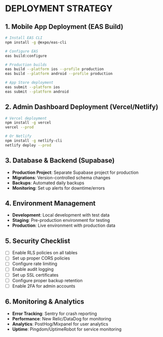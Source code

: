 # DEPLOYMENT STRATEGY

## 1. Mobile App Deployment (EAS Build)
```bash
# Install EAS CLI
npm install -g @expo/eas-cli

# Configure EAS
eas build:configure

# Production builds
eas build --platform ios --profile production
eas build --platform android --profile production

# App Store deployment
eas submit --platform ios
eas submit --platform android
```

## 2. Admin Dashboard Deployment (Vercel/Netlify)
```bash
# Vercel deployment
npm install -g vercel
vercel --prod

# Or Netlify
npm install -g netlify-cli
netlify deploy --prod
```

## 3. Database & Backend (Supabase)
- **Production Project**: Separate Supabase project for production
- **Migrations**: Version-controlled schema changes
- **Backups**: Automated daily backups
- **Monitoring**: Set up alerts for downtime/errors

## 4. Environment Management
- **Development**: Local development with test data
- **Staging**: Pre-production environment for testing
- **Production**: Live environment with production data

## 5. Security Checklist
- [ ] Enable RLS policies on all tables
- [ ] Set up proper CORS policies
- [ ] Configure rate limiting
- [ ] Enable audit logging
- [ ] Set up SSL certificates
- [ ] Configure proper backup retention
- [ ] Enable 2FA for admin accounts

## 6. Monitoring & Analytics
- **Error Tracking**: Sentry for crash reporting
- **Performance**: New Relic/DataDog for monitoring
- **Analytics**: PostHog/Mixpanel for user analytics
- **Uptime**: Pingdom/UptimeRobot for service monitoring
